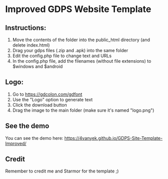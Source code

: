 # Improved GDPS Website Template
## Instructions:

1. Move the contents of the folder into the public_html directory (and delete index.html)
2. Drag your gdps files (.zip and .apk) into the same folder
3. Edit the config.php file to change text and URLs
4. In the config.php file, add the filenames (without file extensions) to $windows and $android

## Logo:

1. Go to https://gdcolon.com/gdfont
2. Use the "Logo" option to generate text
3. Click the download button
4. Drag the image to the main folder (make sure it's named "logo.png")

## See the demo
You can see the demo here: https://4vanyek.github.io/GDPS-Site-Template-Improved/
## Credit
Remember to credit me and Starmor for the template ;)

